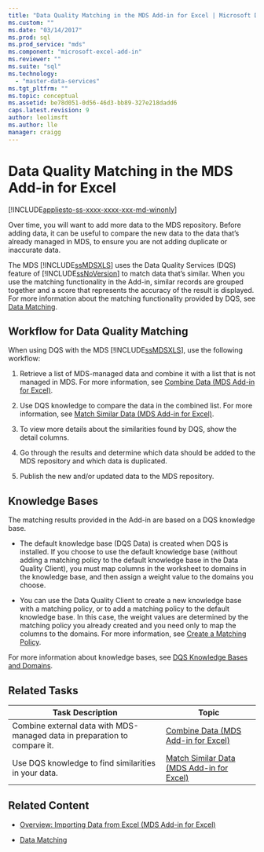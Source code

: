 ```yaml
---
title: "Data Quality Matching in the MDS Add-in for Excel | Microsoft Docs"
ms.custom: ""
ms.date: "03/14/2017"
ms.prod: sql
ms.prod_service: "mds"
ms.component: "microsoft-excel-add-in"
ms.reviewer: ""
ms.suite: "sql"
ms.technology: 
  - "master-data-services"
ms.tgt_pltfrm: ""
ms.topic: conceptual
ms.assetid: be78d051-0d56-46d3-bb89-327e218dadd6
caps.latest.revision: 9
author: leolimsft
ms.author: lle
manager: craigg
---
```

# Data Quality Matching in the MDS Add-in for Excel

[!INCLUDE[appliesto-ss-xxxx-xxxx-xxx-md-winonly](../../includes/appliesto-ss-xxxx-xxxx-xxx-md-winonly.md)]

  Over time, you will want to add more data to the MDS repository. Before adding data, it can be useful to compare the new data to the data that’s already managed in MDS, to ensure you are not adding duplicate or inaccurate data.  
  
 The MDS [!INCLUDE[ssMDSXLS](../../includes/ssmdsxls-md.md)] uses the Data Quality Services (DQS) feature of [!INCLUDE[ssNoVersion](../../includes/ssnoversion-md.md)] to match data that’s similar. When you use the matching functionality in the Add-in, similar records are grouped together and a score that represents the accuracy of the result is displayed. For more information about the matching functionality provided by DQS, see [Data Matching](../../data-quality-services/data-matching.md).  
  
## Workflow for Data Quality Matching  
 When using DQS with the MDS [!INCLUDE[ssMDSXLS](../../includes/ssmdsxls-md.md)], use the following workflow:  
  
1.  Retrieve a list of MDS-managed data and combine it with a list that is not managed in MDS. For more information, see [Combine Data &#40;MDS Add-in for Excel&#41;](../../master-data-services/microsoft-excel-add-in/combine-data-mds-add-in-for-excel.md).  
  
2.  Use DQS knowledge to compare the data in the combined list. For more information, see [Match Similar Data &#40;MDS Add-in for Excel&#41;](../../master-data-services/microsoft-excel-add-in/match-similar-data-mds-add-in-for-excel.md).  
  
3.  To view more details about the similarities found by DQS, show the detail columns.  
  
4.  Go through the results and determine which data should be added to the MDS repository and which data is duplicated.  
  
5.  Publish the new and/or updated data to the MDS repository.  
  
## Knowledge Bases  
 The matching results provided in the Add-in are based on a DQS knowledge base.  
  
-   The default knowledge base (DQS Data) is created when DQS is installed. If you choose to use the default knowledge base (without adding a matching policy to the default knowledge base in the Data Quality Client), you must map columns in the worksheet to domains in the knowledge base, and then assign a weight value to the domains you choose.  
  
-   You can use the Data Quality Client to create a new knowledge base with a matching policy, or to add a matching policy to the default knowledge base. In this case, the weight values are determined by the matching policy you already created and you need only to map the columns to the domains. For more information, see [Create a Matching Policy](../../data-quality-services/create-a-matching-policy.md).  
  
 For more information about knowledge bases, see [DQS Knowledge Bases and Domains](../../data-quality-services/dqs-knowledge-bases-and-domains.md).  
  
## Related Tasks  
  
|Task Description|Topic|  
|----------------------|-----------|  
|Combine external data with MDS-managed data in preparation to compare it.|[Combine Data &#40;MDS Add-in for Excel&#41;](../../master-data-services/microsoft-excel-add-in/combine-data-mds-add-in-for-excel.md)|  
|Use DQS knowledge to find similarities in your data.|[Match Similar Data &#40;MDS Add-in for Excel&#41;](../../master-data-services/microsoft-excel-add-in/match-similar-data-mds-add-in-for-excel.md)|  
  
## Related Content  
  
-   [Overview: Importing Data from Excel &#40;MDS Add-in for Excel&#41;](../../master-data-services/microsoft-excel-add-in/overview-importing-data-from-excel-mds-add-in-for-excel.md)  
  
-   [Data Matching](../../data-quality-services/data-matching.md)  
  
  

